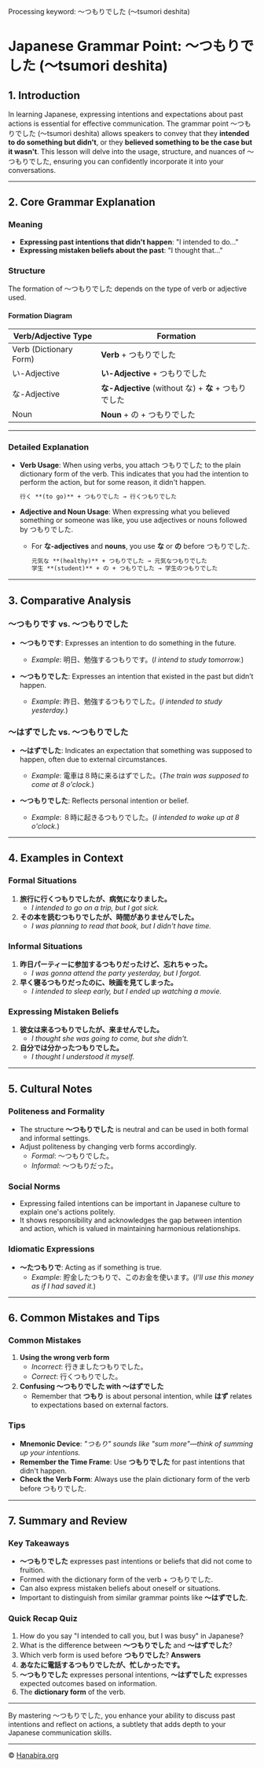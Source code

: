 Processing keyword: ～つもりでした (〜tsumori deshita)
# Japanese Grammar Point: ～つもりでした (〜tsumori deshita)

## 1. Introduction
In learning Japanese, expressing intentions and expectations about past actions is essential for effective communication. The grammar point ～つもりでした (〜tsumori deshita) allows speakers to convey that they **intended to do something but didn't**, or they **believed something to be the case but it wasn't**. This lesson will delve into the usage, structure, and nuances of ～つもりでした, ensuring you can confidently incorporate it into your conversations.

---
## 2. Core Grammar Explanation
### Meaning
- **Expressing past intentions that didn't happen**: "I intended to do..."
- **Expressing mistaken beliefs about the past**: "I thought that..."
### Structure
The formation of ～つもりでした depends on the type of verb or adjective used.
#### Formation Diagram
| **Verb/Adjective Type** | **Formation**                           |
|-------------------------|-----------------------------------------|
| Verb (Dictionary Form)  | **Verb** + つもりでした                   |
| い-Adjective             | **い-Adjective** + つもりでした          |
| な-Adjective             | **な-Adjective** (without な) + **な** + つもりでした |
| Noun                    | **Noun** + の + つもりでした            |
---
### Detailed Explanation
- **Verb Usage**: When using verbs, you attach つもりでした to the plain dictionary form of the verb. This indicates that you had the intention to perform the action, but for some reason, it didn't happen.
  ```markdown
  行く **(to go)** + つもりでした → 行くつもりでした
  ```
- **Adjective and Noun Usage**: When expressing what you believed something or someone was like, you use adjectives or nouns followed by つもりでした.
  - For **な-adjectives** and **nouns**, you use **な** or **の** before つもりでした.
  
    ```markdown
    元気な **(healthy)** + つもりでした → 元気なつもりでした
    学生 **(student)** + の + つもりでした → 学生のつもりでした
    ```
---
## 3. Comparative Analysis
### ～つもりです vs. ～つもりでした
- **～つもりです**: Expresses an intention to do something in the future.
  - *Example*: 明日、勉強するつもりです。(*I intend to study tomorrow.*)
  
- **～つもりでした**: Expresses an intention that existed in the past but didn’t happen.
  - *Example*: 昨日、勉強するつもりでした。(*I intended to study yesterday.*)
### ～はずでした vs. ～つもりでした
- **～はずでした**: Indicates an expectation that something was supposed to happen, often due to external circumstances.
  - *Example*: 電車は８時に来るはずでした。(*The train was supposed to come at 8 o'clock.*)
  
- **～つもりでした**: Reflects personal intention or belief.
  - *Example*: ８時に起きるつもりでした。(*I intended to wake up at 8 o'clock.*)
---
## 4. Examples in Context
### Formal Situations
1. **旅行に行くつもりでしたが、病気になりました。**
   - *I intended to go on a trip, but I got sick.*
2. **その本を読むつもりでしたが、時間がありませんでした。**
   - *I was planning to read that book, but I didn't have time.*
### Informal Situations
1. **昨日パーティーに参加するつもりだったけど、忘れちゃった。**
   - *I was gonna attend the party yesterday, but I forgot.*
2. **早く寝るつもりだったのに、映画を見てしまった。**
   - *I intended to sleep early, but I ended up watching a movie.*
### Expressing Mistaken Beliefs
1. **彼女は来るつもりでしたが、来ませんでした。**
   - *I thought she was going to come, but she didn't.*
2. **自分では分かったつもりでした。**
   - *I thought I understood it myself.*
---
## 5. Cultural Notes
### Politeness and Formality
- The structure **～つもりでした** is neutral and can be used in both formal and informal settings.
- Adjust politeness by changing verb forms accordingly.
  - *Formal*: 〜つもりでした。
  - *Informal*: 〜つもりだった。
### Social Norms
- Expressing failed intentions can be important in Japanese culture to explain one's actions politely.
- It shows responsibility and acknowledges the gap between intention and action, which is valued in maintaining harmonious relationships.
### Idiomatic Expressions
- **〜たつもりで**: Acting as if something is true.
  - *Example*: 貯金したつもりで、このお金を使います。(*I'll use this money as if I had saved it.*)
---
## 6. Common Mistakes and Tips
### Common Mistakes
1. **Using the wrong verb form**
   - *Incorrect*: 行きましたつもりでした。
   - *Correct*: 行くつもりでした。
2. **Confusing ～つもりでした with ～はずでした**
   - Remember that **つもり** is about personal intention, while **はず** relates to expectations based on external factors.
### Tips
- **Mnemonic Device**: *"つもり" sounds like "sum more"—think of summing up your intentions.*
- **Remember the Time Frame**: Use **つもりでした** for past intentions that didn't happen.
- **Check the Verb Form**: Always use the plain dictionary form of the verb before つもりでした.
---
## 7. Summary and Review
### Key Takeaways
- **～つもりでした** expresses past intentions or beliefs that did not come to fruition.
- Formed with the dictionary form of the verb + つもりでした.
- Can also express mistaken beliefs about oneself or situations.
- Important to distinguish from similar grammar points like **～はずでした**.
### Quick Recap Quiz
1. How do you say "I intended to call you, but I was busy" in Japanese?
2. What is the difference between **～つもりでした** and **～はずでした**?
3. Which verb form is used before **つもりでした**?
**Answers**
1. **あなたに電話するつもりでしたが、忙しかったです。**
2. **～つもりでした** expresses personal intentions, **～はずでした** expresses expected outcomes based on information.
3. The **dictionary form** of the verb.
---
By mastering ～つもりでした, you enhance your ability to discuss past intentions and reflect on actions, a subtlety that adds depth to your Japanese communication skills.


---

© [Hanabira.org](https://hanabira.org)
